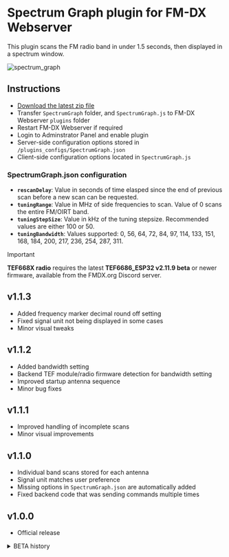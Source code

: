 # Spectrum Graph plugin for FM-DX Webserver

This plugin scans the FM radio band in under 1.5 seconds, then displayed in a spectrum window.

![spectrum_graph](https://github.com/user-attachments/assets/e1383c27-2e29-4231-b8d3-a9d70c469944)

## Instructions

* [Download the latest zip file](https://github.com/AmateurAudioDude/FM-DX-Webserver-Plugin-Spectrum-Graph/archive/refs/heads/main.zip)
* Transfer `SpectrumGraph` folder, and `SpectrumGraph.js` to FM-DX Webserver `plugins` folder
* Restart FM-DX Webserver if required
* Login to Adminstrator Panel and enable plugin
* Server-side configuration options stored in `/plugins_configs/SpectrumGraph.json`
* Client-side configuration options located in `SpectrumGraph.js`

### **SpectrumGraph.json configuration**
 
- **`rescanDelay`**: Value in seconds of time elasped since the end of previous scan before a new scan can be requested.   
- **`tuningRange`**: Value in MHz of side frequencies to scan. Value of 0 scans the entire FM/OIRT band.   
- **`tuningStepSize`**: Value in kHz of the tuning stepsize. Recommended values are either 100 or 50.   
- **`tuningBandwidth`**: Values supported: 0, 56, 64, 72, 84, 97, 114, 133, 151, 168, 184, 200, 217, 236, 254, 287, 311.   

> [!IMPORTANT]
> **TEF668X radio** requires the latest **TEF6686_ESP32 v2.11.9 beta** or newer firmware, available from the FMDX.org Discord server.

v1.1.3
------
* Added frequency marker decimal round off setting
* Fixed signal unit not being displayed in some cases
* Minor visual tweaks

v1.1.2
------
* Added bandwidth setting
* Backend TEF module/radio firmware detection for bandwidth setting
* Improved startup antenna sequence
* Minor bug fixes

v1.1.1
------
* Improved handling of incomplete scans
* Minor visual improvements

v1.1.0
------
* Individual band scans stored for each antenna
* Signal unit matches user preference
* Missing options in `SpectrumGraph.json` are automatically added
* Fixed backend code that was sending commands multiple times

v1.0.0
------
* Official release

<details>
  <summary>BETA history</summary>

v1.0.0b10
------
* Added tooltips
* Backend code improvements

v1.0.0b9
--------
* Fixed webpage movement while using mouse scroll wheel
* Fixed tooltip element alignment

v1.0.0b8
--------
* Added fixed/dynamic vertical graph button
* Added ability to use mouse scroll wheel to tune
* Fixed tooltip causing scrollbars

v1.0.0b7
--------
* Added user configurable graph smoothing option
* Added retry delay option to configuration
* Added check for update option
* Configured plugin to not open while signal graph is hidden
* Minor visual fixes

v1.0.0b6
--------
* Added configuration file
* Visual improvements and fixes

v1.0.0b5
--------
* Create graph on page load if data exists
* Minor fixes

v1.0.0b4
--------
* Fixed slight flicker that might occur

v1.0.0b3
--------
* Added configurable graph smoothing option

v1.0.0b2
--------
* Graph output fix for TEF radio firmware

v1.0.0b1
--------
* First beta release

</details>
